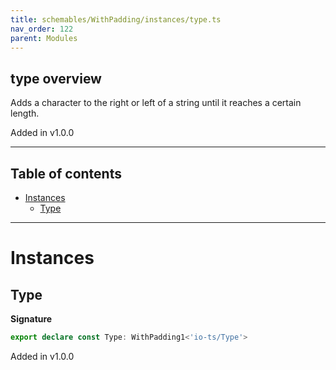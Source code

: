 ```yaml
---
title: schemables/WithPadding/instances/type.ts
nav_order: 122
parent: Modules
---
```


## type overview

Adds a character to the right or left of a string until it reaches a certain length.

Added in v1.0.0

---

<h2 class="text-delta">Table of contents</h2>

- [Instances](#instances)
  - [Type](#type)

---

# Instances

## Type

**Signature**

```ts
export declare const Type: WithPadding1<'io-ts/Type'>
```

Added in v1.0.0
